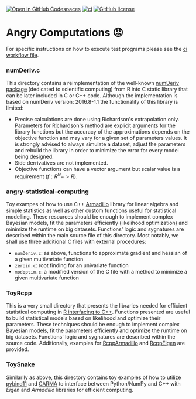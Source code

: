 [![Open in GitHub Codespaces](https://badgen.net/badge/icon/Open%20in%20GitHub%20Codespaces?icon=github&label&color=black)](https://github.com/codespaces/new?hide_repo_select=true&ref=master&repo=648110302&skip_quickstart=true&machine=basicLinux32gb&geo=EuropeWest&devcontainer_path=.devcontainer%2Fdevcontainer.json)
[![ci](https://github.com/AngryMaciek/angry-computations/workflows/ci/badge.svg?branch=master)](https://github.com/AngryMaciek/angry-computations/actions?query=workflow%3Aci)
[![GitHub license](https://img.shields.io/github/license/AngryMaciek/angry-computations)](https://github.com/AngryMaciek/angry-computations/blob/master/LICENSE)

# Angry Computations 😡

For specific instructions on how to execute test programs please see the [ci workflow file](https://github.com/AngryMaciek/angry-computations/blob/master/.github/workflows/ci.yml).

### numDeriv.c
This directory contains a reimplementation of the well-known [numDeriv package](https://cran.r-project.org/web/packages/numDeriv/index.html) (dedicated to scientific computing) from R into C static library that can be later included in C or C++ code. Although the implementation is based on numDeriv version: 2016.8-1.1 the functionality of this library is limited:  
* Precise calculations are done using Richardson's extrapolation only. Parameters for Richardson's method are explicit arguments for the library functions but the accuracy of the approximations depends on the objective function and may vary for a given set of parameters values. It is strongly advised to always simulate a dataset, adjust the parameters and rebuild the library in order to minimize the error for every model being designed.  
* Side derrivatives are not implemented.  
* Objective functions can have a vector argument but scalar value is a requirement ($f:R^N -> R$).

### angry-statistical-computing
Toy exampes of how to use C++ [Armadillo](http://arma.sourceforge.net/) library for linear algebra and simple statistics as well as other custom functions useful for statistical modelling. These resources should be enough to implement complex Bayesian models, fit the parameters efficiently (likelihood optimization) and minimize the runtime on big datasets. Functions' logic and sygnatures are described within the main source file of this directory. Most notably, we shall use three additional C files with external procedures:
* `numDeriv.c`: as above, functions to approximate gradient and hessian of a given multivariate function
* `zeroin.c`: root finding for an univariate function
* `modoptim.c`: a modified version of the C file with a method to minimize a given multivariate function

### ToyRcpp
This is a very small directory that presents the libraries needed for efficient statistical computing in [R interfacing to C++](http://adv-r.had.co.nz/Rcpp.html). Functions presented are useful to build statistical models based on likelihood and optimize their parameters. These techniques should be enough to implement complex Bayesian models, fit the parameters efficiently and optimize the runtime on big datasets. Functions' logic and sygnatures are described within the source code. Additionally, examples for [RcppArmadillo](https://github.com/RcppCore/RcppArmadillo) and [RcppEigen](https://github.com/RcppCore/RcppEigen) are provided.

### ToySnake
Similarily as above, this directory contains toy examples of how to utilize [pybind11](https://pybind11.readthedocs.io/en/stable) and [CARMA](https://github.com/RUrlus/carma) to interface between Python/NumPy and C++ with _Eigen_ and _Armadillo_ libraries for efficient computing.
